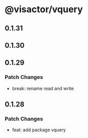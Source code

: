 # @visactor/vquery

## 0.1.31

## 0.1.30

## 0.1.29

### Patch Changes

- break: rename read and write

## 0.1.28

### Patch Changes

- feat: add package vquery
